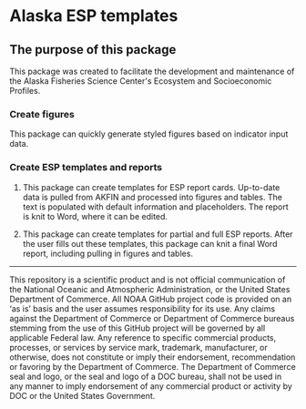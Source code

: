 # Alaska ESP templates

## The purpose of this package

This package was created to facilitate the development and maintenance of the Alaska Fisheries Science Center's Ecosystem and Socioeconomic Profiles.

### Create figures

This package can quickly generate styled figures based on indicator input data.

### Create ESP templates and reports

1. This package can create templates for ESP report cards. Up-to-date data is pulled from AKFIN and processed into figures and tables. The text is populated with default information and placeholders. The report is knit to Word, where it can be edited.

2. This package can create templates for partial and full ESP reports. After the user fills out these templates, this package can knit a final Word report, including pulling in figures and tables. 


-----
This repository is a scientific product and is not official communication of the National Oceanic and
Atmospheric Administration, or the United States Department of Commerce. All NOAA GitHub project code is
provided on an ‘as is’ basis and the user assumes responsibility for its use. Any claims against the Department of
Commerce or Department of Commerce bureaus stemming from the use of this GitHub project will be governed
by all applicable Federal law. Any reference to specific commercial products, processes, or services by service
mark, trademark, manufacturer, or otherwise, does not constitute or imply their endorsement, recommendation or
favoring by the Department of Commerce. The Department of Commerce seal and logo, or the seal and logo of a
DOC bureau, shall not be used in any manner to imply endorsement of any commercial product or activity by
DOC or the United States Government.

